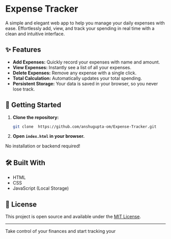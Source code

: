 # Expense Tracker

A simple and elegant web app to help you manage your daily expenses with ease. Effortlessly add, view, and track your spending in real time with a clean and intuitive interface.

## ✨ Features

- **Add Expenses:** Quickly record your expenses with name and amount.
- **View Expenses:** Instantly see a list of all your expenses.
- **Delete Expenses:** Remove any expense with a single click.
- **Total Calculation:** Automatically updates your total spending.
- **Persistent Storage:** Your data is saved in your browser, so you never lose track.

## 🚀 Getting Started

1. **Clone the repository:**
   ```bash
   git clone  https://github.com/anshugupta-om/Expense-Tracker.git
   ```
2. **Open `index.html` in your browser.**

No installation or backend required!

## 🛠️ Built With

- HTML
- CSS
- JavaScript (Local Storage)

## 📄 License

This project is open source and available under the [MIT License](LICENSE).

---

Take control of your finances and start tracking your